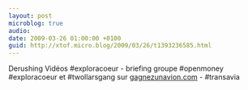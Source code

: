 ```yaml
---
layout: post
microblog: true
audio: 
date: 2009-03-26 01:00:00 +0100
guid: http://xtof.micro.blog/2009/03/26/t1393236585.html
---
```

Derushing Vidéos #exploracoeur -  briefing groupe #openmoney #exploracoeur et #twollarsgang sur [gagnezunavion.com](http://gagnezunavion.com) - #transavia
